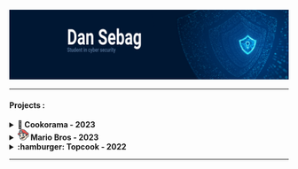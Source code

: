 <!-- ### 🚧 In development 🚧 -->
![Header](./img/header.png)

---

#### Projects :

<details>
 <summary><strong>🏢 Cookorama - 2023</strong></summary>
 
  Website, android app and java statistics dashboard for a team building company.&nbsp;

<a href="https://github.com/Jayllyz/TeamEase" target="_blank"><img height="100em" src="https://github-readme-stats.vercel.app/api/pin?username=jayllyz&repo=TeamEase&theme=dark&bg_color=00000000&title_color=39A6FF"/></a>

</details>

<details>
 <summary><strong><img src="./img/mario.png" width="20"> Mario Bros - 2023</strong></summary>
 
  Task planning software project made in C with the GTK+3.2 library, UI is made with Glade.&nbsp;
  
<a href="https://github.com/Danette10/projet_mario_bros_C" target="_blank"><img height="100em" src="https://github-readme-stats.vercel.app/api/pin?username=Danette10&repo=projet_mario_bros_C"/></a>
</details>

<details>
 <summary><strong>:hamburger: Topcook - 2022</strong></summary>
 
 This is a dynamic website project, the goal is to make a community website about cooking recipes
using PHP & JS. It's also my first year validation project.
<img src="https://github.com/Jayllyz/superSmashWB/blob/main/images/topcook_logo.svg" height="20em" >
 
<a href="https://github.com/Jayllyz/Topcook" target="_blank"><img height="100em" src="https://github-readme-stats.vercel.app/api/pin?username=jayllyz&repo=topcook&theme=dark&bg_color=00000000&title_color=39A6FF"/></a>
 </details>

---
